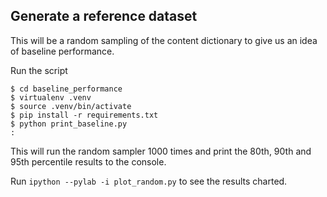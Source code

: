 ## Generate a reference dataset

This will be a random sampling of the content dictionary to give us an idea of baseline performance.

Run the script
```
$ cd baseline_performance
$ virtualenv .venv
$ source .venv/bin/activate
$ pip install -r requirements.txt
$ python print_baseline.py
:
```

This will run the random sampler 1000 times and print the 80th, 90th and 95th percentile results to the console.

Run `ipython --pylab -i plot_random.py` to see the results charted.


